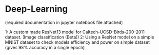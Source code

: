# Deep-Learning
(required documentation in jupyter notebook file attached)

1: A custom made ResNet13 model for Caltech-UCSD-Birds-200-2011 dataset. (Image classification (Beta))
2: Using a ResNet model on a simple MNIST dataset to check models efficiency and power on simple dataset (gives 98% accuracy in a single epoch)
